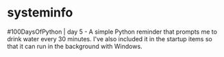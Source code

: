 # systeminfo
#100DaysOfPython | day 5 - A simple Python reminder that prompts me to drink water every 30 minutes. I've also included it in the startup items so that it can run in the background with Windows.

